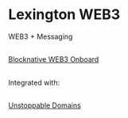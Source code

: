 # Lexington WEB3

WEB3 + Messaging

## 

[Blocknative WEB3 Onboard](https://onboard.blocknative.com/)

## 

Integrated with:

##

[Unstoppable Domains](https://unstoppabledomains.com/)

